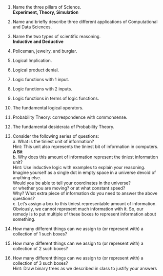 1. Name the three pillars of Science.   
**Experiment, Theory, Simulation**  
2. Name and briefly describe three different applications of Computational and Data Sciences.  

3. Name the two types of scientific reasoning.  
**Inductive and Deductive**
4. Policeman, jewelry, and burglar.  

5. Logical Implication.  

6. Logical product denial.  

7. Logic functions with 1 input.  

8. Logic functions with 2 inputs.  

9. Logic functions in terms of logic functions.  

10. The fundamental logical operators.  

11. Probability Theory: correspondence with commonsense.  

12. The fundamental desiderata of Probability Theory.  

13. Consider the following series of questions:  
a. What is the tiniest unit of information?       
Hint: This unit also represents the tiniest bit of information in computers.   
**A Bit**    
b. Why does this amount of information represent the tiniest information unit?        
Hint: Use inductive logic with examples to explain your reasoning.  
Imagine yourself as a single dot in empty space in a universe devoid of anything else.  
Would you be able to tell your coordinates in the universe?  
or whether you are moving? or at what constant speed?  
Why? What extra piece of information do you need to answer the above questions?  
c. Let’s assign a box to this tiniest representable amount of information.  
Obviously, we cannot represent much information with it. So, our remedy is to put multiple of these boxes to represent information about something.  
1. How many different things can we assign to (or represent with) a collection of 1 such boxes?  
2. How many different things can we assign to (or represent with) a collection of 2 such boxes?  
3. How many different things can we assign to (or represent with) a collection of 3 such boxes?  
Hint: Draw binary trees as we described in class to justify your answers  

